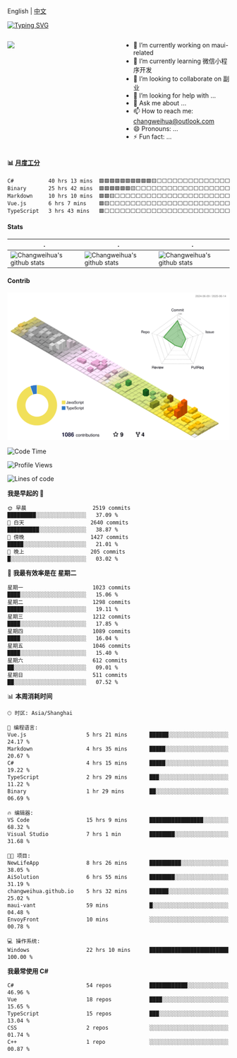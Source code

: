 English | [中文](README_CN.md)

[![Typing SVG](https://readme-typing-svg.herokuapp.com?color=%2336BCF7&center=true&vCenter=true&width=600&lines=Hi+there+👋,+I+am+Chang+Weihua;+Welcome+to+My+Profile!;Over+9+years+of+programming+experience;Always+learning+new+things+)](https://git.io/typing-svg)

<div style="display: grid;gap: 20px;grid-template-columns: repeat(auto-fit, minmax(240px, 1fr));">

[<img src="https://github-readme-stats.vercel.app/api?username=changweihua&show_icons=true&locale=cn" />](https://metrics.lecoq.io/changweihua#gh-light-mode-only)

<div>

- 🔭 I’m currently working on maui-related
- 🌱 I’m currently learning 微信小程序开发
- 👯 I’m looking to collaborate on 副业
- 🤔 I’m looking for help with ...
- 💬 Ask me about ...
- 📫 How to reach me: changweihua@outlook.com
- 😄 Pronouns: ...
- ⚡ Fun fact: ...

</div>

</div>

#### :bar_chart: [月度工分](https://github.com/changweihua/wakapi)

<!--START_SECTION:wakao-->

```txt
C#           40 hrs 13 mins  🟩🟩🟩🟩🟩🟩🟩🟩🟩🟩🟨⬜⬜⬜⬜⬜⬜⬜⬜⬜⬜⬜⬜⬜⬜   41.95 %
Binary       25 hrs 42 mins  🟩🟩🟩🟩🟩🟩🟨⬜⬜⬜⬜⬜⬜⬜⬜⬜⬜⬜⬜⬜⬜⬜⬜⬜⬜   26.80 %
Markdown     10 hrs 10 mins  🟩🟩🟨⬜⬜⬜⬜⬜⬜⬜⬜⬜⬜⬜⬜⬜⬜⬜⬜⬜⬜⬜⬜⬜⬜   10.60 %
Vue.js       6 hrs 7 mins    🟩🟨⬜⬜⬜⬜⬜⬜⬜⬜⬜⬜⬜⬜⬜⬜⬜⬜⬜⬜⬜⬜⬜⬜⬜   06.39 %
TypeScript   3 hrs 43 mins   🟩⬜⬜⬜⬜⬜⬜⬜⬜⬜⬜⬜⬜⬜⬜⬜⬜⬜⬜⬜⬜⬜⬜⬜⬜   03.88 %
```

<!--END_SECTION:wakao-->

#### Stats ####


| .                                                                                                                                            | .                                                                                                                                      | .                                                                                                                                                     |
| -------------------------------------------------------------------------------------------------------------------------------------------- | -------------------------------------------------------------------------------------------------------------------------------------- | ----------------------------------------------------------------------------------------------------------------------------------------------------- |
| ![Changweihua's github stats](https://github-readme-stats.vercel.app/api?username=changweihua&show_icons=true&theme=radical&hide_title=true) | ![Changweihua's github stats](https://github-readme-stats.vercel.app/api/top-langs/?username=changweihua&theme=radical&layout=compact) | ![Changweihua's github stats](https://github-readme-stats.vercel.app/api?username=changweihua&show_icons=true&theme=radical&include_all_commits=true) |


#### Contrib ####

<!--   profile-green-animate -->
![](./profile-3d-contrib/profile-south-season-animate.svg)

<!--START_SECTION:waka-->
![Code Time](http://img.shields.io/badge/Code%20Time-1%2C489%20hrs%209%20mins-blue)

![Profile Views](http://img.shields.io/badge/%E4%B8%AA%E4%BA%BA%E8%B5%84%E6%96%99%E8%A7%82%E7%9C%8B%E6%AC%A1%E6%95%B0-1-blue)

![Lines of code](https://img.shields.io/badge/%E4%BB%8E%E3%80%8CHello%20World%E3%80%8D%E8%B5%B7%E6%88%91%E5%B7%B2%E7%BB%8F%E5%86%99%E4%BA%86-24.1%20million%20%E8%A1%8C%E4%BB%A3%E7%A0%81-blue)

**我是早起的 🐤** 

```text
🌞 早晨                     2519 commits        █████████░░░░░░░░░░░░░░░░   37.09 % 
🌆 白天                     2640 commits        ██████████░░░░░░░░░░░░░░░   38.87 % 
🌃 傍晚                     1427 commits        █████░░░░░░░░░░░░░░░░░░░░   21.01 % 
🌙 晚上                     205 commits         █░░░░░░░░░░░░░░░░░░░░░░░░   03.02 % 
```
📅 **我最有效率是在 星期二** 

```text
星期一                      1023 commits        ████░░░░░░░░░░░░░░░░░░░░░   15.06 % 
星期二                      1298 commits        █████░░░░░░░░░░░░░░░░░░░░   19.11 % 
星期三                      1212 commits        ████░░░░░░░░░░░░░░░░░░░░░   17.85 % 
星期四                      1089 commits        ████░░░░░░░░░░░░░░░░░░░░░   16.04 % 
星期五                      1046 commits        ████░░░░░░░░░░░░░░░░░░░░░   15.40 % 
星期六                      612 commits         ██░░░░░░░░░░░░░░░░░░░░░░░   09.01 % 
星期日                      511 commits         ██░░░░░░░░░░░░░░░░░░░░░░░   07.52 % 
```


📊 **本周消耗时间** 

```text
🕑︎ 时区: Asia/Shanghai

💬 编程语言: 
Vue.js                   5 hrs 21 mins       ██████░░░░░░░░░░░░░░░░░░░   24.17 % 
Markdown                 4 hrs 35 mins       █████░░░░░░░░░░░░░░░░░░░░   20.67 % 
C#                       4 hrs 15 mins       █████░░░░░░░░░░░░░░░░░░░░   19.22 % 
TypeScript               2 hrs 29 mins       ███░░░░░░░░░░░░░░░░░░░░░░   11.22 % 
Binary                   1 hr 29 mins        ██░░░░░░░░░░░░░░░░░░░░░░░   06.69 % 

🔥 编辑器: 
VS Code                  15 hrs 9 mins       █████████████████░░░░░░░░   68.32 % 
Visual Studio            7 hrs 1 min         ████████░░░░░░░░░░░░░░░░░   31.68 % 

🐱‍💻 项目: 
NewLifeApp               8 hrs 26 mins       ██████████░░░░░░░░░░░░░░░   38.05 % 
AiSolution               6 hrs 55 mins       ████████░░░░░░░░░░░░░░░░░   31.19 % 
changweihua.github.io    5 hrs 32 mins       ██████░░░░░░░░░░░░░░░░░░░   25.02 % 
maui-vant                59 mins             █░░░░░░░░░░░░░░░░░░░░░░░░   04.48 % 
EnvoyFront               10 mins             ░░░░░░░░░░░░░░░░░░░░░░░░░   00.78 % 

💻 操作系统: 
Windows                  22 hrs 10 mins      █████████████████████████   100.00 % 
```

**我最常使用 C#** 

```text
C#                       54 repos            ████████████░░░░░░░░░░░░░   46.96 % 
Vue                      18 repos            ████░░░░░░░░░░░░░░░░░░░░░   15.65 % 
TypeScript               15 repos            ███░░░░░░░░░░░░░░░░░░░░░░   13.04 % 
CSS                      2 repos             ░░░░░░░░░░░░░░░░░░░░░░░░░   01.74 % 
C++                      1 repo              ░░░░░░░░░░░░░░░░░░░░░░░░░   00.87 % 
```




<!--END_SECTION:waka-->


<!-- ![](assets/Bottom_down.svg) -->
